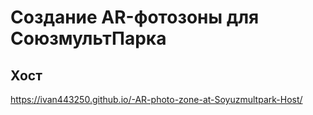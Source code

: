 # Создание AR-фотозоны для СоюзмультПарка

## Хост
https://ivan443250.github.io/-AR-photo-zone-at-Soyuzmultpark-Host/
